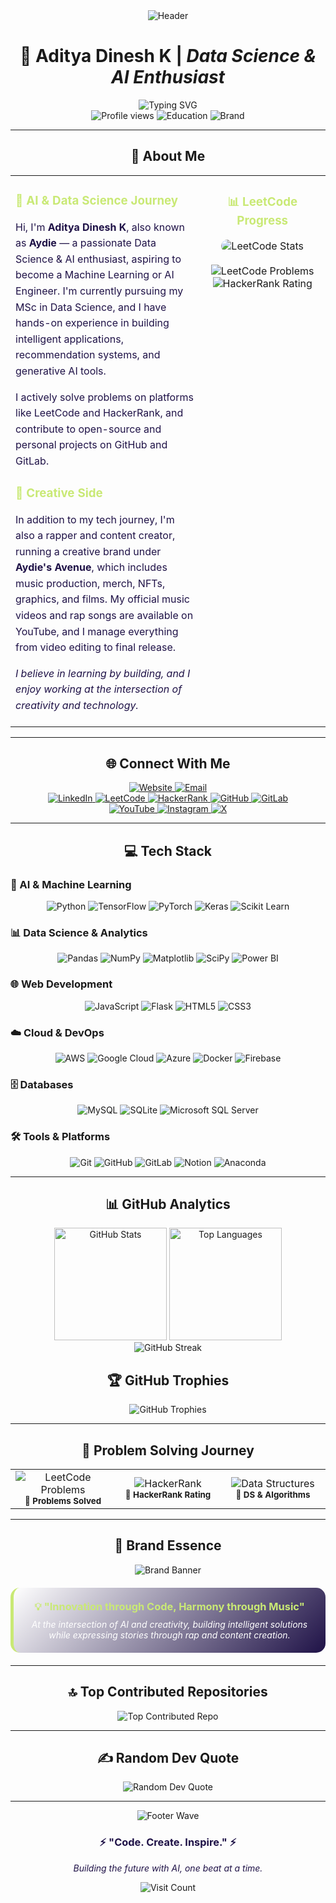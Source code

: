 <div align="center">
  <img src="https://capsule-render.vercel.app/api?type=waving&color=C9E975&height=120&section=header&text=AYDIE&fontSize=40&fontColor=1F1247&animation=fadeIn" alt="Header" />
</div>

# <div align="center">💫 **Aditya Dinesh K** | *Data Science & AI Enthusiast*</div>

<div align="center">
  <img src="https://readme-typing-svg.herokuapp.com?font=Fira+Code&weight=600&size=22&duration=3000&pause=1000&color=C9E975&center=true&vCenter=true&width=800&height=60&lines=Data+Science+%26+AI+Enthusiast;Machine+Learning+Engineer;Rapper+%26+Content+Creator;Full+Stack+Developer;Problem+Solver" alt="Typing SVG" />
</div>

<div align="center">
  <img src="https://komarev.com/ghpvc/?username=aydiegithub&label=Profile%20views&color=C9E975&style=flat-square" alt="Profile views" />
  <img src="https://img.shields.io/badge/MSc-Data%20Science-C9E975?style=flat-square&logo=graduation-cap&logoColor=1F1247" alt="Education" />
  <img src="https://img.shields.io/badge/Brand-Aydie's%20Avenue-C9E975?style=flat-square&logo=music&logoColor=1F1247" alt="Brand" />
</div>

---

## <div align="center">🚀 **About Me**</div>

<div align="center">
  <table border="0" cellpadding="15" cellspacing="0" style="border: none; width: 100%;">
    <tr>
      <td width="60%" valign="top" style="border: none;">
        <h3 style="color: #C9E975;">🎯 AI & Data Science Journey</h3>
        <p style="color: #1F1247; line-height: 1.6;">
          Hi, I'm <strong>Aditya Dinesh K</strong>, also known as <strong>Aydie</strong> — a passionate Data Science & AI enthusiast, aspiring to become a Machine Learning or AI Engineer. I'm currently pursuing my MSc in Data Science, and I have hands-on experience in building intelligent applications, recommendation systems, and generative AI tools.
        </p>
        <p style="color: #1F1247; line-height: 1.6;">
          I actively solve problems on platforms like LeetCode and HackerRank, and contribute to open-source and personal projects on GitHub and GitLab.
        </p>
        <h3 style="color: #C9E975;">🎵 Creative Side</h3>
        <p style="color: #1F1247; line-height: 1.6;">
          In addition to my tech journey, I'm also a rapper and content creator, running a creative brand under <strong>Aydie's Avenue</strong>, which includes music production, merch, NFTs, graphics, and films. My official music videos and rap songs are available on YouTube, and I manage everything from video editing to final release.
        </p>
        <p style="color: #1F1247; line-height: 1.6;">
          <em>I believe in learning by building, and I enjoy working at the intersection of creativity and technology.</em>
        </p>
      </td>
      <td width="40%" valign="top" style="border: none;">
        <div align="center">
          <h3 style="color: #C9E975;">📊 LeetCode Progress</h3>
          <img src="https://leetcard.jacoblin.cool/aydie?theme=dark&font=Fira%20Code&ext=contest" alt="LeetCode Stats" style="border-radius: 10px;" />
          <br /><br />
          <img src="https://img.shields.io/badge/Problems%20Solved-500+-C9E975?style=for-the-badge&logo=leetcode&logoColor=1F1247" alt="LeetCode Problems" />
          <br />
          <img src="https://img.shields.io/badge/HackerRank-5⭐-C9E975?style=for-the-badge&logo=hackerrank&logoColor=1F1247" alt="HackerRank Rating" />
        </div>
      </td>
    </tr>
  </table>
</div>

---

## <div align="center">🌐 **Connect With Me**</div>

<div align="center">
  <a href="https://aydie.in" target="_blank">
    <img src="https://img.shields.io/badge/🌐%20Website-aydie.in-C9E975?style=for-the-badge&logo=safari&logoColor=1F1247" alt="Website" />
  </a>
  <a href="mailto:business@aydie.in" target="_blank">
    <img src="https://img.shields.io/badge/📧%20Email-business@aydie.in-C9E975?style=for-the-badge&logo=gmail&logoColor=1F1247" alt="Email" />
  </a>
</div>

<div align="center">
  <a href="https://linkedin.com/in/aydiemusic" target="_blank">
    <img src="https://img.shields.io/badge/LinkedIn-0077B5?style=for-the-badge&logo=linkedin&logoColor=white" alt="LinkedIn" />
  </a>
  <a href="https://leetcode.com/aydie" target="_blank">
    <img src="https://img.shields.io/badge/LeetCode-FFA116?style=for-the-badge&logo=leetcode&logoColor=black" alt="LeetCode" />
  </a>
  <a href="https://hackerrank.com/aydie" target="_blank">
    <img src="https://img.shields.io/badge/HackerRank-2EC866?style=for-the-badge&logo=hackerrank&logoColor=white" alt="HackerRank" />
  </a>
  <a href="https://github.com/aydiegithub" target="_blank">
    <img src="https://img.shields.io/badge/GitHub-100000?style=for-the-badge&logo=github&logoColor=white" alt="GitHub" />
  </a>
  <a href="https://gitlab.com/aydie" target="_blank">
    <img src="https://img.shields.io/badge/GitLab-FCA326?style=for-the-badge&logo=gitlab&logoColor=white" alt="GitLab" />
  </a>
</div>

<div align="center">
  <a href="https://youtube.com/@aydiemusic" target="_blank">
    <img src="https://img.shields.io/badge/YouTube-FF0000?style=for-the-badge&logo=youtube&logoColor=white" alt="YouTube" />
  </a>
  <a href="https://instagram.com/aydiemusic" target="_blank">
    <img src="https://img.shields.io/badge/Instagram-E4405F?style=for-the-badge&logo=instagram&logoColor=white" alt="Instagram" />
  </a>
  <a href="https://x.com/aydiemusic" target="_blank">
    <img src="https://img.shields.io/badge/X-000000?style=for-the-badge&logo=x&logoColor=white" alt="X" />
  </a>
</div>

---

## <div align="center">💻 **Tech Stack**</div>

### **🤖 AI & Machine Learning**
<div align="center">
  
![Python](https://img.shields.io/badge/Python-1F1247?style=for-the-badge&logo=python&logoColor=C9E975)
![TensorFlow](https://img.shields.io/badge/TensorFlow-1F1247?style=for-the-badge&logo=tensorflow&logoColor=C9E975)
![PyTorch](https://img.shields.io/badge/PyTorch-1F1247?style=for-the-badge&logo=pytorch&logoColor=C9E975)
![Keras](https://img.shields.io/badge/Keras-1F1247?style=for-the-badge&logo=keras&logoColor=C9E975)
![Scikit Learn](https://img.shields.io/badge/Scikit--Learn-1F1247?style=for-the-badge&logo=scikit-learn&logoColor=C9E975)

</div>

### **📊 Data Science & Analytics**
<div align="center">
  
![Pandas](https://img.shields.io/badge/Pandas-1F1247?style=for-the-badge&logo=pandas&logoColor=C9E975)
![NumPy](https://img.shields.io/badge/NumPy-1F1247?style=for-the-badge&logo=numpy&logoColor=C9E975)
![Matplotlib](https://img.shields.io/badge/Matplotlib-1F1247?style=for-the-badge&logo=matplotlib&logoColor=C9E975)
![SciPy](https://img.shields.io/badge/SciPy-1F1247?style=for-the-badge&logo=scipy&logoColor=C9E975)
![Power BI](https://img.shields.io/badge/Power%20BI-1F1247?style=for-the-badge&logo=powerbi&logoColor=C9E975)

</div>

### **🌐 Web Development**
<div align="center">
  
![JavaScript](https://img.shields.io/badge/JavaScript-1F1247?style=for-the-badge&logo=javascript&logoColor=C9E975)
![Flask](https://img.shields.io/badge/Flask-1F1247?style=for-the-badge&logo=flask&logoColor=C9E975)
![HTML5](https://img.shields.io/badge/HTML5-1F1247?style=for-the-badge&logo=html5&logoColor=C9E975)
![CSS3](https://img.shields.io/badge/CSS3-1F1247?style=for-the-badge&logo=css3&logoColor=C9E975)

</div>

### **☁️ Cloud & DevOps**
<div align="center">
  
![AWS](https://img.shields.io/badge/AWS-1F1247?style=for-the-badge&logo=amazon-aws&logoColor=C9E975)
![Google Cloud](https://img.shields.io/badge/Google%20Cloud-1F1247?style=for-the-badge&logo=google-cloud&logoColor=C9E975)
![Azure](https://img.shields.io/badge/Azure-1F1247?style=for-the-badge&logo=microsoft-azure&logoColor=C9E975)
![Docker](https://img.shields.io/badge/Docker-1F1247?style=for-the-badge&logo=docker&logoColor=C9E975)
![Firebase](https://img.shields.io/badge/Firebase-1F1247?style=for-the-badge&logo=firebase&logoColor=C9E975)

</div>

### **🗄️ Databases**
<div align="center">
  
![MySQL](https://img.shields.io/badge/MySQL-1F1247?style=for-the-badge&logo=mysql&logoColor=C9E975)
![SQLite](https://img.shields.io/badge/SQLite-1F1247?style=for-the-badge&logo=sqlite&logoColor=C9E975)
![Microsoft SQL Server](https://img.shields.io/badge/MS%20SQL%20Server-1F1247?style=for-the-badge&logo=microsoft-sql-server&logoColor=C9E975)

</div>

### **🛠️ Tools & Platforms**
<div align="center">
  
![Git](https://img.shields.io/badge/Git-1F1247?style=for-the-badge&logo=git&logoColor=C9E975)
![GitHub](https://img.shields.io/badge/GitHub-1F1247?style=for-the-badge&logo=github&logoColor=C9E975)
![GitLab](https://img.shields.io/badge/GitLab-1F1247?style=for-the-badge&logo=gitlab&logoColor=C9E975)
![Notion](https://img.shields.io/badge/Notion-1F1247?style=for-the-badge&logo=notion&logoColor=C9E975)
![Anaconda](https://img.shields.io/badge/Anaconda-1F1247?style=for-the-badge&logo=anaconda&logoColor=C9E975)

</div>

---

## <div align="center">📊 **GitHub Analytics**</div>

<div align="center">
  <img height="180em" src="https://github-readme-stats.vercel.app/api?username=aydiegithub&show_icons=true&count_private=true&hide_border=true&title_color=C9E975&icon_color=C9E975&text_color=1F1247&bg_color=FFFFFF" alt="GitHub Stats" />
  <img height="180em" src="https://github-readme-stats.vercel.app/api/top-langs/?username=aydiegithub&layout=compact&hide_border=true&title_color=C9E975&text_color=1F1247&bg_color=FFFFFF" alt="Top Languages" />
</div>

<div align="center">
  <img src="https://github-readme-streak-stats.herokuapp.com/?user=aydiegithub&hide_border=true&background=FFFFFF&stroke=1F1247&ring=C9E975&fire=C9E975&currStreakNum=1F1247&sideNums=1F1247&currStreakLabel=C9E975&sideLabels=C9E975&dates=1F1247" alt="GitHub Streak" />
</div>

## <div align="center">🏆 **GitHub Trophies**</div>

<div align="center">
  <img src="https://github-profile-trophy.vercel.app/?username=aydiegithub&theme=flat&no-frame=true&no-bg=true&margin-w=4&title=Stars,Followers,Commits,Repositories,MultipleLang,PullRequest&color=C9E975" alt="GitHub Trophies" />
</div>

---

## <div align="center">🎯 **Problem Solving Journey**</div>

<div align="center">
  <table>
    <tr>
      <td align="center" width="33%">
        <img src="https://img.shields.io/badge/LeetCode-500+-C9E975?style=for-the-badge&logo=leetcode&logoColor=1F1247" alt="LeetCode Problems" />
        <br />
        <sub><b>🧩 Problems Solved</b></sub>
      </td>
      <td align="center" width="33%">
        <img src="https://img.shields.io/badge/HackerRank-5⭐-C9E975?style=for-the-badge&logo=hackerrank&logoColor=1F1247" alt="HackerRank" />
        <br />
        <sub><b>🌟 HackerRank Rating</b></sub>
      </td>
      <td align="center" width="33%">
        <img src="https://img.shields.io/badge/Data%20Structures-Advanced-C9E975?style=for-the-badge&logo=binary-tree&logoColor=1F1247" alt="Data Structures" />
        <br />
        <sub><b>🧬 DS & Algorithms</b></sub>
      </td>
    </tr>
  </table>
</div>

---

## <div align="center">🌟 **Brand Essence**</div>

<div align="center">
  <img src="https://capsule-render.vercel.app/api?type=rect&color=1F1247&height=150&section=header&text=Aydie's%20Avenue&fontSize=35&fontColor=C9E975&desc=Where%20Technology%20Meets%20Creativity&descAlignY=75&descAlign=50" alt="Brand Banner" />
</div>

<div align="center">
  <blockquote style="background: linear-gradient(135deg, #FFFFFF 0%, #1F1247 100%); padding: 20px; border-radius: 15px; border-left: 5px solid #C9E975; margin: 20px 0;">
    <h3 style="color: #C9E975; margin: 0;">💡 "Innovation through Code, Harmony through Music"</h3>
    <p style="color: #FFFFFF; font-style: italic; margin: 10px 0 0 0;">
      At the intersection of AI and creativity, building intelligent solutions while expressing stories through rap and content creation.
    </p>
  </blockquote>
</div>

---

## <div align="center">🔝 **Top Contributed Repositories**</div>

<div align="center">
  <img src="https://github-contributor-stats.vercel.app/api?username=aydiegithub&limit=5&theme=flat&combine_all_yearly_contributions=true&title_color=C9E975&text_color=1F1247&bg_color=FFFFFF&hide_border=true" alt="Top Contributed Repo" />
</div>

---

## <div align="center">✍️ **Random Dev Quote**</div>

<div align="center">
  <img src="https://quotes-github-readme.vercel.app/api?type=horizontal&theme=light&border=true&quote_color=1F1247&author_color=C9E975" alt="Random Dev Quote" />
</div>

---

<div align="center">
  <img src="https://capsule-render.vercel.app/api?type=waving&color=C9E975&height=120&section=footer" alt="Footer Wave" />
</div>

<div align="center">
  <h3 style="color: #1F1247;">⚡ "Code. Create. Inspire." ⚡</h3>
  <p style="color: #1F1247;">
    <em>Building the future with AI, one beat at a time.</em>
  </p>
  <img src="https://visitcount.itsvg.in/api?id=aydiegithub&icon=7&color=C9E975&pretty=true" alt="Visit Count" />
</div>
